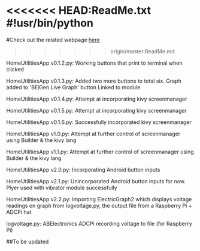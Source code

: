 <<<<<<< HEAD:ReadMe.txt
#!usr/bin/python
=======
#Check out the related webpage [here](http://www.belgen.co.uk)
>>>>>>> origin/master:ReadMe.md

HomeUtilitiesApp v0.1.2.py:
	Working buttons that print to terminal when clicked

HomeUtilitiesApp v0.1.3.py:
	Added two more buttons to total six.
	Graph added to 'BElGen Live Graph' button
	Linked to module

HomeUtilitiesApp v0.1.4.py:
	Attempt at incorporating kivy screenmanager

HomeUtilitiesApp v0.1.5.py:
	Attempt at incorporating kivy screenmanager

HomeUtilitiesApp v0.1.6.py:
	Successfully incorporated kivy screenmanager

HomeUtilitiesApp v1.0.py:
	Attempt at further control of screenmanager using Builder
	& the kivy lang

HomeUtilitiesApp v1.1.py:
	Attempt at further control of screenmanager using Builder
	& the kivy lang

HomeUtilitiesApp v2.0.py:
	Incorporating Android button inputs

HomeUtilitiesApp v2.1.py:
	Unincorporated Android button inputs for now.
	Plyer used with vibrator module successfully

HomeUtilitiesApp v2.2.py:
	Importing ElectricGraph2 which displays voltage readings on graph
	from logvoltage.py, the output file from a Raspberry Pi + ADCPi hat


logvoltage.py:
	ABElectronics ADCPi recording voltage to file (for Raspberry Pi)

##To be updated
